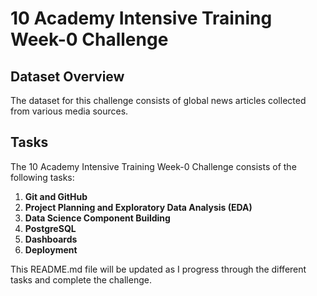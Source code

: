 # 10 Academy Intensive Training Week-0 Challenge

## Dataset Overview
The dataset for this challenge consists of global news articles collected from various media sources.

## Tasks
The 10 Academy Intensive Training Week-0 Challenge consists of the following tasks:

1. **Git and GitHub**
2. **Project Planning and Exploratory Data Analysis (EDA)**
3. **Data Science Component Building**
4. **PostgreSQL**
5. **Dashboards**
6. **Deployment**

This README.md file will be updated as I progress through the different tasks and complete the challenge.
